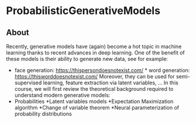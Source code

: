# ProbabilisticGenerativeModels
## About
Recently, generative models have (again) become a hot topic in machine learning thanks to recent advances in deep learning. One of the benefit of these models is their ability to generate new data, see for example:
* face generation: https://thispersondoesnotexist.com/ * word generation: https://thisworddoesnotexist.com/
Moreover, they can be used for semi-supervised learning, feature extraction via latent variables, …
In this course, we will first review the theoretical background required to understand modern generative models:
* Probabilities *Latent variables models *Expectation Maximization algorithm *Change of variable theorem  *Neural parameterization of probability distributions
